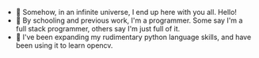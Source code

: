 - 👋 Somehow, in an infinite universe, I end up here with you all. Hello!
- 👀 By schooling and previous work, I'm a programmer. Some say I'm a full stack programmer, others say I'm just full of it.
- 🌱 I've been expanding my rudimentary python language skills, and have been using it to learn opencv.

<!--
  - 💞️ ...
  - 📫 ...
  -->

<!---
maptoken/maptoken is a ✨ special ✨ repository because its `README.md` (this file) appears on your GitHub profile.
You can click the Preview link to take a look at your changes.
--->
